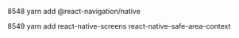  8548  yarn add @react-navigation/native





 
 8549  yarn add react-native-screens react-native-safe-area-context